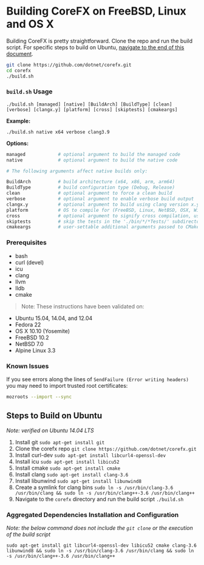 Building CoreFX on FreeBSD, Linux and OS X
==========================================

Building CoreFX is pretty straightforward. Clone the repo and run the build script.  For specific steps to build on Ubuntu, [navigate to the end of this document](#steps-to-build-on-ubuntu).

```bash
git clone https://github.com/dotnet/corefx.git
cd corefx
./build.sh
```

### `build.sh` Usage
 `./build.sh [managed] [native] [BuildArch] [BuildType] [clean] [verbose] [clangx.y] [platform] [cross] [skiptests] [cmakeargs]`

**Example:**

`./build.sh native x64 verbose clang3.9`

**Options:**

```bash
managed            # optional argument to build the managed code
native             # optional argument to build the native code

# The following arguments affect native builds only:

BuildArch          # build architecture (x64, x86, arm, arm64)
BuildType          # build configuration type (Debug, Release)
clean              # optional argument to force a clean build
verbose            # optional argument to enable verbose build output
clangx.y           # optional argument to build using clang version x.y
platform           # OS to compile for (FreeBSD, Linux, NetBSD, OSX, Windows)
cross              # optional argument to signify cross compilation, uses ROOTFS_DIR environment variable if set
skiptests          # skip the tests in the './bin/*/*Tests/' subdirectory
cmakeargs          # user-settable additional arguments passed to CMake
```

### Prerequisites

* bash
* curl (devel)
* icu
* clang
* llvm
* lldb
* cmake

> Note: These instructions have been validated on:
* Ubuntu 15.04, 14.04, and 12.04
* Fedora 22
* OS X 10.10 (Yosemite)
* FreeBSD 10.2
* NetBSD 7.0
* Alpine Linux 3.3

### Known Issues
If you see errors along the lines of `SendFailure (Error writing headers)` you may need to import trusted root certificates:

```sh
mozroots --import --sync
```

## Steps to Build on Ubuntu

*Note: verified on Ubuntu 14.04 LTS*

1. Install git `sudo apt-get install git`
2. Clone the corefx repo `git clone https://github.com/dotnet/corefx.git`
3. Install curl-dev `sudo apt-get install libcurl4-openssl-dev`
4. Install icu `sudo apt-get install libicu52`
5. Install cmake `sudo apt-get install cmake`
6. Install clang `sudo apt-get install clang-3.6`
7. Install libunwind `sudo apt-get install libunwind8`
8. Create a symlink for clang bins `sudo ln -s /usr/bin/clang-3.6 /usr/bin/clang && sudo ln -s /usr/bin/clang++-3.6 /usr/bin/clang++`
9. Navigate to the `corefx` directory and run the build script `./build.sh`

### Aggregated Dependencies Installation and Configuration

*Note: the below command does not include the `git clone` or the execution of the build script*

`sudo apt-get install git libcurl4-openssl-dev libicu52 cmake clang-3.6 libunwind8 && sudo ln -s /usr/bin/clang-3.6 /usr/bin/clang && sudo ln -s /usr/bin/clang++-3.6 /usr/bin/clang++`